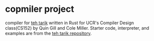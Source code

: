 # copmiler project
compiler for [teh tarik](https://github.com/danieltan1517/teh_tarik) written in Rust for UCR's Compiler Design class(CS152) by Quin Gill and Cole Miller. Starter code, interpreter, and examples are from the [teh tarik repository](https://github.com/danieltan1517/teh_tarik).
